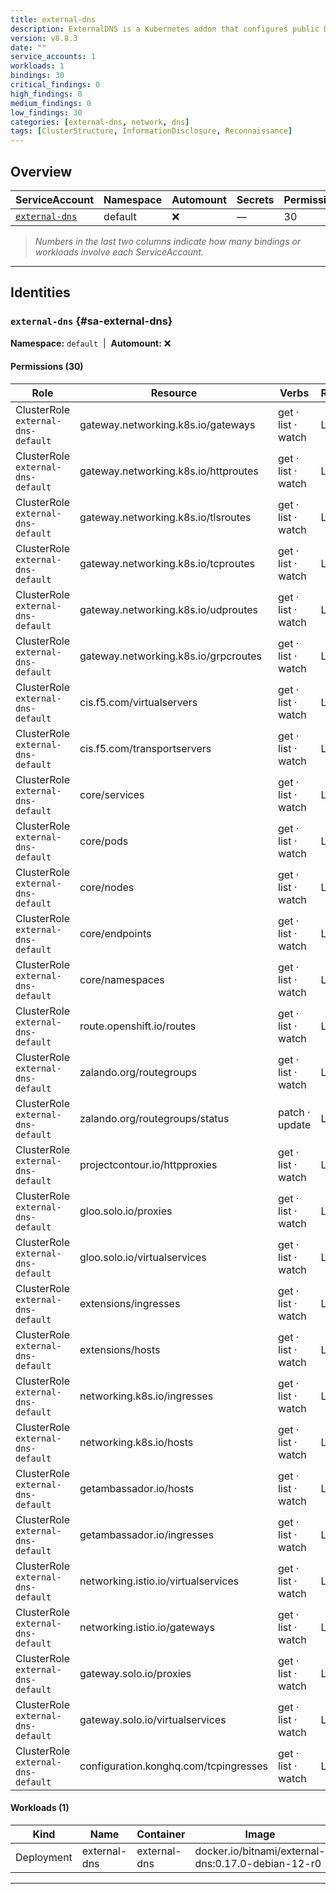 ```yaml
---
title: external-dns
description: ExternalDNS is a Kubernetes addon that configures public DNS servers with information about exposed Kubernetes services to make them discoverable.
version: v8.8.3
date: ""
service_accounts: 1
workloads: 1
bindings: 30
critical_findings: 0
high_findings: 0
medium_findings: 0
low_findings: 30
categories: [external-dns, network, dns]
tags: [ClusterStructure, InformationDisclosure, Reconnaissance]
---
```


## Overview

| ServiceAccount                     | Namespace | Automount | Secrets | Permissions | Workloads |
| ---------------------------------- | --------- | --------- | ------- | ----------- | --------- |
| [`external-dns`](#sa-external-dns) | default   | ❌        | —       | 30          | 1         |

> _Numbers in the last two columns indicate how many bindings or workloads involve each ServiceAccount._

---

## Identities

### `external-dns` {#sa-external-dns}

**Namespace:** `default` &nbsp;|&nbsp; **Automount:** ❌

#### Permissions (30)

| Role                               | Resource                              | Verbs              | Risk |
| ---------------------------------- | ------------------------------------- | ------------------ | ---- |
| ClusterRole `external-dns-default` | gateway.networking.k8s.io/gateways    | get · list · watch | Low  |
| ClusterRole `external-dns-default` | gateway.networking.k8s.io/httproutes  | get · list · watch | Low  |
| ClusterRole `external-dns-default` | gateway.networking.k8s.io/tlsroutes   | get · list · watch | Low  |
| ClusterRole `external-dns-default` | gateway.networking.k8s.io/tcproutes   | get · list · watch | Low  |
| ClusterRole `external-dns-default` | gateway.networking.k8s.io/udproutes   | get · list · watch | Low  |
| ClusterRole `external-dns-default` | gateway.networking.k8s.io/grpcroutes  | get · list · watch | Low  |
| ClusterRole `external-dns-default` | cis.f5.com/virtualservers             | get · list · watch | Low  |
| ClusterRole `external-dns-default` | cis.f5.com/transportservers           | get · list · watch | Low  |
| ClusterRole `external-dns-default` | core/services                         | get · list · watch | Low  |
| ClusterRole `external-dns-default` | core/pods                             | get · list · watch | Low  |
| ClusterRole `external-dns-default` | core/nodes                            | get · list · watch | Low  |
| ClusterRole `external-dns-default` | core/endpoints                        | get · list · watch | Low  |
| ClusterRole `external-dns-default` | core/namespaces                       | get · list · watch | Low  |
| ClusterRole `external-dns-default` | route.openshift.io/routes             | get · list · watch | Low  |
| ClusterRole `external-dns-default` | zalando.org/routegroups               | get · list · watch | Low  |
| ClusterRole `external-dns-default` | zalando.org/routegroups/status        | patch · update     | Low  |
| ClusterRole `external-dns-default` | projectcontour.io/httpproxies         | get · list · watch | Low  |
| ClusterRole `external-dns-default` | gloo.solo.io/proxies                  | get · list · watch | Low  |
| ClusterRole `external-dns-default` | gloo.solo.io/virtualservices          | get · list · watch | Low  |
| ClusterRole `external-dns-default` | extensions/ingresses                  | get · list · watch | Low  |
| ClusterRole `external-dns-default` | extensions/hosts                      | get · list · watch | Low  |
| ClusterRole `external-dns-default` | networking.k8s.io/ingresses           | get · list · watch | Low  |
| ClusterRole `external-dns-default` | networking.k8s.io/hosts               | get · list · watch | Low  |
| ClusterRole `external-dns-default` | getambassador.io/hosts                | get · list · watch | Low  |
| ClusterRole `external-dns-default` | getambassador.io/ingresses            | get · list · watch | Low  |
| ClusterRole `external-dns-default` | networking.istio.io/virtualservices   | get · list · watch | Low  |
| ClusterRole `external-dns-default` | networking.istio.io/gateways          | get · list · watch | Low  |
| ClusterRole `external-dns-default` | gateway.solo.io/proxies               | get · list · watch | Low  |
| ClusterRole `external-dns-default` | gateway.solo.io/virtualservices       | get · list · watch | Low  |
| ClusterRole `external-dns-default` | configuration.konghq.com/tcpingresses | get · list · watch | Low  |

#### Workloads (1)

| Kind       | Name         | Container    | Image                                              |
| ---------- | ------------ | ------------ | -------------------------------------------------- |
| Deployment | external-dns | external-dns | docker.io/bitnami/external-dns:0.17.0-debian-12-r0 |

---
